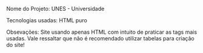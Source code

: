Nome do Projeto: UNES - Universidade

Tecnologias usadas: HTML puro

Obsevações: Site usando apenas HTML com intuito de praticar as tags mais usadas. Vale ressaltar que
não é recomendado utilizar tabelas para criação do site!
